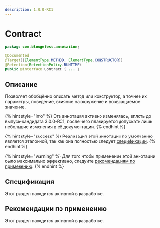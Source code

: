 ```yaml
---
description: 1.0.0-RC1
---
```


# Contract

```java
package com.bloogefest.annotation;

@Documented
@Target({ElementType.METHOD, ElementType.CONSTRUCTOR})
@Retention(RetentionPolicy.RUNTIME)
public @interface Contract { ... }
```

## Описание

Позволяет обобщённо описать метод или конструктор, а точнее их параметры, поведение, влияние на окружение и возвращаемое значение.

{% hint style="info" %}
Эта аннотация активно изменялась, вплоть до выпуск-кандидата 3.0.0-RC1, после чего планируется допускать лишь небольшие изменения в её документации.
{% endhint %}

{% hint style="success" %}
Реализация этой аннотации по умолчанию является эталонной, так как она полностью следует [спецификации](./#specifikaciya).
{% endhint %}

{% hint style="warning" %}
Для того чтобы применение этой аннотации было максимально эффективно, следуйте [рекомендациям по применению](./#rekomendacii-po-primeneniyu).
{% endhint %}

## Спецификация

Этот раздел находится активной в разработке.

## Рекомендации по применению

Этот раздел находится активной в разработке.
